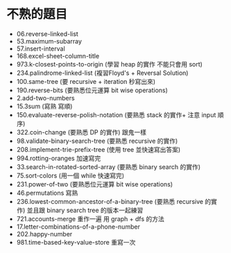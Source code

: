 # 不熟的題目

- 06.reverse-linked-list
- 53.maximum-subarray
- 57.insert-interval
- 168.excel-sheet-column-title
- 973.k-closest-points-to-origin (學習 heap 的實作 不能只會用 sort)
- 234.palindrome-linked-list (複習Floyd's + Reversal Solution)
- 100.same-tree (要 recursive + iteration 秒寫出來)
- 190.reverse-bits (要熟悉位元運算 bit wise operations)
- 2.add-two-numbers 
- 15.3sum (寫熟 寫順)
- 150.evaluate-reverse-polish-notation (要熟悉 stack 的實作+ 注意 input 順序)
- 322.coin-change (要熟悉 DP 的實作) 跟鬼一樣
- 98.validate-binary-search-tree (要熟悉 recursive 的實作)
- 208.implement-trie-prefix-tree (使用 tree 並快速寫出答案)
- 994.rotting-oranges 加速寫完
- 33.search-in-rotated-sorted-array (要熟悉 binary search 的實作)
- 75.sort-colors (用一個 while 快速寫完)
- 231.power-of-two (要熟悉位元運算 bit wise operations)
- 46.permutations 寫熟
- 236.lowest-common-ancestor-of-a-binary-tree (要熟悉 recursive 的實作) 並且跟 binary search tree 的版本一起練習
- 721.accounts-merge 重作一遍 用 graph + dfs 的方法
- 17.letter-combinations-of-a-phone-number
- 202.happy-number
- 981.time-based-key-value-store 重寫一次